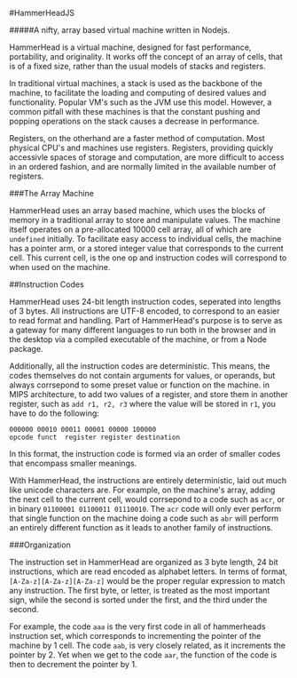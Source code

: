 #HammerHeadJS

#####A nifty, array based virtual machine written in Nodejs.

HammerHead is a virtual machine, designed for fast performance, portability, and originality. It works off the concept of an
array of cells, that is of a fixed size, rather than the usual models of stacks and registers. 

In traditional virtual machines, a stack is used as the backbone of the machine, to facilitate the loading and computing of desired values and functionality. Popular VM's such as the JVM use this model. However, a common pitfall with these machines is that the constant pushing and popping operations on the stack causes a decrease in performance. 

Registers, on the otherhand are a faster method of computation. Most physical CPU's and machines use registers. Registers, providing quickly accessivle spaces of storage and computation,  are more difficult to access in an ordered fashion, and are normally limited in the available number of registers.

###The Array Machine

HammerHead uses an array based machine, which uses the blocks of memory in a traditional array to store and manipulate values. The machine itself operates on a pre-allocated 10000 cell array, all of which are `undefined` initially. To facilitate easy access to individual cells, the machine has a pointer arm, or a stored integer value that corresponds to the current cell. This current cell, is the one op and instruction codes will correspond to when used on the machine.

##Instruction Codes

HammerHead uses 24-bit length instruction codes, seperated into lengths of 3 bytes. All instructions are UTF-8 encoded, to correspond to an easier to read format and handling. Part of HammerHead's purpose is to serve as a gateway for many different languages to run both in the browser and in the desktop via a compiled executable of the machine, or from a Node package.

Additionally, all the instruction codes are deterministic. This means, the codes themselves do not contain arguments for values, or operands, but always corrsepond to some preset value or function on the machine. in MIPS architecture, to add two values of a register, and store them in another register, such as `add r1, r2, r3` where the value will be stored in `r1`, you have to do the following:

```
000000 00010 00011 00001 00000 100000
opcode funct  register register destination
```

In this format, the instruction code is formed via an order of smaller codes that encompass smaller meanings. 

With HammerHead, the instructions are entirely deterministic, laid out much like unicode characters are. For example, on the machine's array, adding the next cell to the current cell, would corrsepond to a code such as `acr`, or in binary `01100001 01100011 01110010`. The `acr` code will only ever perform that single function on the machine doing a code such as `abr` will perform an entirely different function as it leads to another family of instructions.

###Organization

The instruction set in HammerHead are organized as 3 byte length, 24 bit instructions, which are read encoded as alphabet letters. In terms of format, `[A-Za-z][A-Za-z][A-Za-z]` would be the proper regular expression to match any instruction. The first byte, or letter, is treated as the most important sign, while the second is sorted under the first, and the third under the second.

For example, the code `aaa` is the very first code in all of hammerheads instruction set, which corresponds to incrementing the pointer of the machine by 1 cell. The code `aab`, is very closely related, as it increments the pointer by 2. Yet when we get to the code `aar`, the function of the code is then to decrement the pointer by 1.